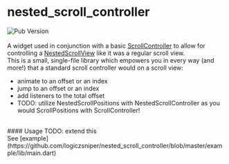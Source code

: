 # nested_scroll_controller
![Pub Version](https://img.shields.io/pub/v/nested_scroll_controller)
<br><br>
A widget used in conjunction with a basic [ScrollController](https://api.flutter.dev/flutter/widgets/ScrollController-class.html) to allow for controlling a [NestedScrollView](https://api.flutter.dev/flutter/widgets/NestedScrollView-class.html) like it was a regular scroll view. <br>
This is a small, single-file library which empowers you in every way (and more!) that a standard scroll controller would on a scroll view:
- animate to an offset or an index
- jump to an offset or an index
- add listeners to the total offset
- TODO: utilize NestedScrollPositions with NestedScrollController as you would ScrollPositions with ScrollController!
<br>
#### Usage
TODO: extend this <br>
See [example](https://github.com/logiczsniper/nested_scroll_controller/blob/master/example/lib/main.dart)

